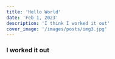 ```yaml
---
title: 'Hello World'
date: 'Feb 1, 2023'
description: 'I think I worked it out'
cover_image: '/images/posts/img3.jpg'
---
```


### I worked it out
